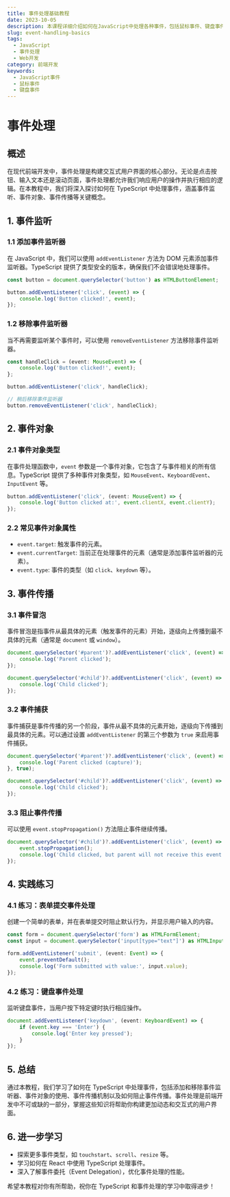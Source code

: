 ```yaml
---
title: 事件处理基础教程
date: 2023-10-05
description: 本课程详细介绍如何在JavaScript中处理各种事件，包括鼠标事件、键盘事件和表单事件，帮助你构建交互性更强的Web应用。
slug: event-handling-basics
tags:
  - JavaScript
  - 事件处理
  - Web开发
category: 前端开发
keywords:
  - JavaScript事件
  - 鼠标事件
  - 键盘事件
---
```


# 事件处理

## 概述

在现代前端开发中，事件处理是构建交互式用户界面的核心部分。无论是点击按钮、输入文本还是滚动页面，事件处理都允许我们响应用户的操作并执行相应的逻辑。在本教程中，我们将深入探讨如何在 TypeScript 中处理事件，涵盖事件监听、事件对象、事件传播等关键概念。

## 1. 事件监听

### 1.1 添加事件监听器

在 JavaScript 中，我们可以使用 `addEventListener` 方法为 DOM 元素添加事件监听器。TypeScript 提供了类型安全的版本，确保我们不会错误地处理事件。

```typescript
const button = document.querySelector('button') as HTMLButtonElement;

button.addEventListener('click', (event) => {
    console.log('Button clicked!', event);
});
```

### 1.2 移除事件监听器

当不再需要监听某个事件时，可以使用 `removeEventListener` 方法移除事件监听器。

```typescript
const handleClick = (event: MouseEvent) => {
    console.log('Button clicked!', event);
};

button.addEventListener('click', handleClick);

// 稍后移除事件监听器
button.removeEventListener('click', handleClick);
```

## 2. 事件对象

### 2.1 事件对象类型

在事件处理函数中，`event` 参数是一个事件对象，它包含了与事件相关的所有信息。TypeScript 提供了多种事件对象类型，如 `MouseEvent`、`KeyboardEvent`、`InputEvent` 等。

```typescript
button.addEventListener('click', (event: MouseEvent) => {
    console.log('Button clicked at:', event.clientX, event.clientY);
});
```

### 2.2 常见事件对象属性

- `event.target`: 触发事件的元素。
- `event.currentTarget`: 当前正在处理事件的元素（通常是添加事件监听器的元素）。
- `event.type`: 事件的类型（如 `click`、`keydown` 等）。

## 3. 事件传播

### 3.1 事件冒泡

事件冒泡是指事件从最具体的元素（触发事件的元素）开始，逐级向上传播到最不具体的元素（通常是 `document` 或 `window`）。

```typescript
document.querySelector('#parent')?.addEventListener('click', (event) => {
    console.log('Parent clicked');
});

document.querySelector('#child')?.addEventListener('click', (event) => {
    console.log('Child clicked');
});
```

### 3.2 事件捕获

事件捕获是事件传播的另一个阶段，事件从最不具体的元素开始，逐级向下传播到最具体的元素。可以通过设置 `addEventListener` 的第三个参数为 `true` 来启用事件捕获。

```typescript
document.querySelector('#parent')?.addEventListener('click', (event) => {
    console.log('Parent clicked (capture)');
}, true);

document.querySelector('#child')?.addEventListener('click', (event) => {
    console.log('Child clicked');
});
```

### 3.3 阻止事件传播

可以使用 `event.stopPropagation()` 方法阻止事件继续传播。

```typescript
document.querySelector('#child')?.addEventListener('click', (event) => {
    event.stopPropagation();
    console.log('Child clicked, but parent will not receive this event');
});
```

## 4. 实践练习

### 4.1 练习：表单提交事件处理

创建一个简单的表单，并在表单提交时阻止默认行为，并显示用户输入的内容。

```typescript
const form = document.querySelector('form') as HTMLFormElement;
const input = document.querySelector('input[type="text"]') as HTMLInputElement;

form.addEventListener('submit', (event: Event) => {
    event.preventDefault();
    console.log('Form submitted with value:', input.value);
});
```

### 4.2 练习：键盘事件处理

监听键盘事件，当用户按下特定键时执行相应操作。

```typescript
document.addEventListener('keydown', (event: KeyboardEvent) => {
    if (event.key === 'Enter') {
        console.log('Enter key pressed');
    }
});
```

## 5. 总结

通过本教程，我们学习了如何在 TypeScript 中处理事件，包括添加和移除事件监听器、事件对象的使用、事件传播机制以及如何阻止事件传播。事件处理是前端开发中不可或缺的一部分，掌握这些知识将帮助你构建更加动态和交互式的用户界面。

## 6. 进一步学习

- 探索更多事件类型，如 `touchstart`、`scroll`、`resize` 等。
- 学习如何在 React 中使用 TypeScript 处理事件。
- 深入了解事件委托（Event Delegation），优化事件处理的性能。

希望本教程对你有所帮助，祝你在 TypeScript 和事件处理的学习中取得进步！